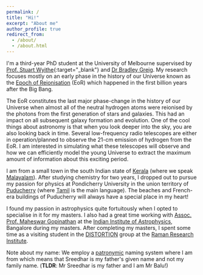 ```yaml
---
permalink: /
title: "Hi!"
excerpt: "About me"
author_profile: true
redirect_from: 
  - /about/
  - /about.html
---
```


I'm a third-year PhD student at the University of Melbourne supervised by [Prof. Stuart Wyithe](https://blogs.unimelb.edu.au/stuart-wyithe/){:target="\_blank"} and [Dr Bradley Greig](https://findanexpert.unimelb.edu.au/profile/195326-bradley-greig). My research focuses mostly on an early phase in the history of our Universe known as the [Epoch of Reionisation](https://astro.physics.unimelb.edu.au/research/epoch-of-reionisation/) (EoR) which happened in the first billion years after the Big Bang.

The EoR constitutes the last major phase-change in the history of our Universe when almost all of the neutral hydrogen atoms were reionised by the photons from the first generation of stars and galaxies. This had an impact on all subsequent galaxy formation and evolution. One of the cool things about astronomy is that when you look deeper into the sky, you are also looking back in time. Several low-frequency radio telescopes are either in operation/planned to observe the 21-cm emission of hydrogen from the EoR. I am interested in simulating what these telescopes will observe and how we can efficiently model the young Universe to extract the maximum amount of information about this exciting period.

I am from a small town in the south Indian state of [Kerala](https://en.wikipedia.org/wiki/Kerala) (where we speak [Malayalam](https://en.wikipedia.org/wiki/Malayalam)). After studying chemistry for two years, I dropped out to pursue my passion for physics at Pondicherry University in the union territory of [Puducherry](https://en.wikipedia.org/wiki/Pondicherry) (where [Tamil](https://en.wikipedia.org/wiki/Tamil_language) is the main language). The beaches and French-era buildings of Puducherry will always have a special place in my heart! 

I found my passion in astrophysics quite fortuitously when I opted to specialise in it for my masters. I also had a great time working with [Assoc. Prof. Maheswar Gopinathan](https://www.iiap.res.in/?q=user/541) at the [Indian Institute of Astrophysics](https://www.iiap.res.in/), Bangalore during my masters. After completing my masters, I spent some time as a visiting student in the [DISTORTION](https://wwws.rri.res.in/DISTORTION/) group at the [Raman Research Institute](https://www.rri.res.in/).

Note about my name: We employ a [patronymic](https://en.wikipedia.org/wiki/Patronymic#South_Asia) naming system where I am from which means that Sreedhar is my father's given name and not my family name. (**TLDR**: Mr Sreedhar is my father and I am Mr Balu!)
